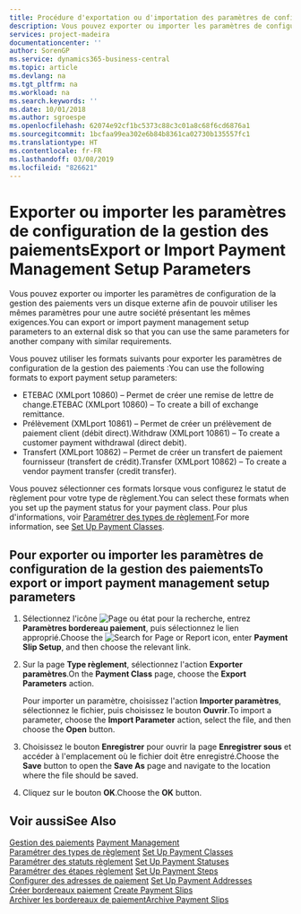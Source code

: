 ```yaml
---
title: Procédure d'exportation ou d'importation des paramètres de configuration de la gestion des paiements
description: Vous pouvez exporter ou importer les paramètres de configuration de la gestion des paiements vers un disque externe afin de pouvoir utiliser les mêmes paramètres pour une autre société présentant les mêmes exigences.
services: project-madeira
documentationcenter: ''
author: SorenGP
ms.service: dynamics365-business-central
ms.topic: article
ms.devlang: na
ms.tgt_pltfrm: na
ms.workload: na
ms.search.keywords: ''
ms.date: 10/01/2018
ms.author: sgroespe
ms.openlocfilehash: 62074e92cf1bc5373c88c3c01a8c68f6cd6876a1
ms.sourcegitcommit: 1bcfaa99ea302e6b84b8361ca02730b135557fc1
ms.translationtype: HT
ms.contentlocale: fr-FR
ms.lasthandoff: 03/08/2019
ms.locfileid: "826621"
---
```

# <a name="export-or-import-payment-management-setup-parameters"></a><span data-ttu-id="9f733-103">Exporter ou importer les paramètres de configuration de la gestion des paiements</span><span class="sxs-lookup"><span data-stu-id="9f733-103">Export or Import Payment Management Setup Parameters</span></span>
<span data-ttu-id="9f733-104">Vous pouvez exporter ou importer les paramètres de configuration de la gestion des paiements vers un disque externe afin de pouvoir utiliser les mêmes paramètres pour une autre société présentant les mêmes exigences.</span><span class="sxs-lookup"><span data-stu-id="9f733-104">You can export or import payment management setup parameters to an external disk so that you can use the same parameters for another company with similar requirements.</span></span>  

<span data-ttu-id="9f733-105">Vous pouvez utiliser les formats suivants pour exporter les paramètres de configuration de la gestion des paiements :</span><span class="sxs-lookup"><span data-stu-id="9f733-105">You can use the following formats to export payment setup parameters:</span></span>  

- <span data-ttu-id="9f733-106">ETEBAC (XMLport 10860) – Permet de créer une remise de lettre de change.</span><span class="sxs-lookup"><span data-stu-id="9f733-106">ETEBAC (XMLport 10860) – To create a bill of exchange remittance.</span></span>  
- <span data-ttu-id="9f733-107">Prélèvement (XMLport 10861) – Permet de créer un prélèvement de paiement client (débit direct).</span><span class="sxs-lookup"><span data-stu-id="9f733-107">Withdraw (XMLport 10861) – To create a customer payment withdrawal (direct debit).</span></span>  
- <span data-ttu-id="9f733-108">Transfert (XMLport 10862) – Permet de créer un transfert de paiement fournisseur (transfert de crédit).</span><span class="sxs-lookup"><span data-stu-id="9f733-108">Transfer (XMLport 10862) – To create a vendor payment transfer (credit transfer).</span></span>  

<span data-ttu-id="9f733-109">Vous pouvez sélectionner ces formats lorsque vous configurez le statut de règlement pour votre type de règlement.</span><span class="sxs-lookup"><span data-stu-id="9f733-109">You can select these formats when you set up the payment status for your payment class.</span></span> <span data-ttu-id="9f733-110">Pour plus d'informations, voir [Paramétrer des types de règlement](how-to-set-up-payment-classes.md).</span><span class="sxs-lookup"><span data-stu-id="9f733-110">For more information, see [Set Up Payment Classes](how-to-set-up-payment-classes.md).</span></span>  

## <a name="to-export-or-import-payment-management-setup-parameters"></a><span data-ttu-id="9f733-111">Pour exporter ou importer les paramètres de configuration de la gestion des paiements</span><span class="sxs-lookup"><span data-stu-id="9f733-111">To export or import payment management setup parameters</span></span>  

1.  <span data-ttu-id="9f733-112">Sélectionnez l'icône ![Page ou état pour la recherche](../../media/ui-search/search_small.png "Page ou état pour la recherche"), entrez **Paramètres bordereau paiement**, puis sélectionnez le lien approprié.</span><span class="sxs-lookup"><span data-stu-id="9f733-112">Choose the ![Search for Page or Report](../../media/ui-search/search_small.png "Search for Page or Report icon") icon, enter **Payment Slip Setup**, and then choose the relevant link.</span></span>  
2.  <span data-ttu-id="9f733-113">Sur la page **Type règlement**, sélectionnez l'action **Exporter paramètres**.</span><span class="sxs-lookup"><span data-stu-id="9f733-113">On the **Payment Class** page, choose the **Export Parameters** action.</span></span>  

    <span data-ttu-id="9f733-114">Pour importer un paramètre, choisissez l'action **Importer paramètres**, sélectionnez le fichier, puis choisissez le bouton **Ouvrir**.</span><span class="sxs-lookup"><span data-stu-id="9f733-114">To import a parameter, choose the **Import Parameter** action, select the file, and then choose the **Open** button.</span></span>  

3.  <span data-ttu-id="9f733-115">Choisissez le bouton **Enregistrer** pour ouvrir la page **Enregistrer sous** et accéder à l'emplacement où le fichier doit être enregistré.</span><span class="sxs-lookup"><span data-stu-id="9f733-115">Choose the **Save** button to open the **Save As** page and navigate to the location where the file should be saved.</span></span>  
4.  <span data-ttu-id="9f733-116">Cliquez sur le bouton **OK**.</span><span class="sxs-lookup"><span data-stu-id="9f733-116">Choose the **OK** button.</span></span>  

## <a name="see-also"></a><span data-ttu-id="9f733-117">Voir aussi</span><span class="sxs-lookup"><span data-stu-id="9f733-117">See Also</span></span>  
 <span data-ttu-id="9f733-118">[Gestion des paiements](payment-management.md) </span><span class="sxs-lookup"><span data-stu-id="9f733-118">[Payment Management](payment-management.md) </span></span>  
 <span data-ttu-id="9f733-119">[Paramétrer des types de règlement](how-to-set-up-payment-classes.md) </span><span class="sxs-lookup"><span data-stu-id="9f733-119">[Set Up Payment Classes](how-to-set-up-payment-classes.md) </span></span>  
 <span data-ttu-id="9f733-120">[Paramétrer des statuts règlement](how-to-set-up-payment-statuses.md) </span><span class="sxs-lookup"><span data-stu-id="9f733-120">[Set Up Payment Statuses](how-to-set-up-payment-statuses.md) </span></span>  
 <span data-ttu-id="9f733-121">[Paramétrer des étapes règlement](how-to-set-up-payment-steps.md) </span><span class="sxs-lookup"><span data-stu-id="9f733-121">[Set Up Payment Steps](how-to-set-up-payment-steps.md) </span></span>  
 <span data-ttu-id="9f733-122">[Configurer des adresses de paiement](how-to-set-up-payment-addresses.md) </span><span class="sxs-lookup"><span data-stu-id="9f733-122">[Set Up Payment Addresses](how-to-set-up-payment-addresses.md) </span></span>  
 <span data-ttu-id="9f733-123">[Créer bordereaux paiement](how-to-create-payment-slips.md) </span><span class="sxs-lookup"><span data-stu-id="9f733-123">[Create Payment Slips](how-to-create-payment-slips.md) </span></span>  
 [<span data-ttu-id="9f733-124">Archiver les bordereaux de paiement</span><span class="sxs-lookup"><span data-stu-id="9f733-124">Archive Payment Slips</span></span>](how-to-archive-payment-slips.md)
